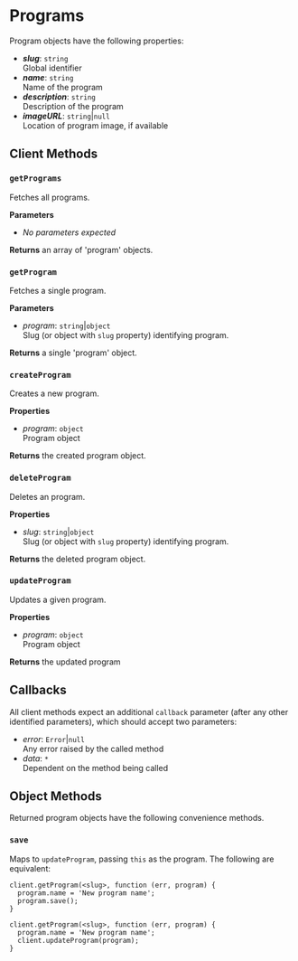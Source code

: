 # Programs

Program objects have the following properties:

* ***slug***: `string`  
  Global identifier
* ***name***: `string`  
  Name of the program
* ***description***: `string`  
  Description of the program
* ***imageURL***: `string`|`null`  
  Location of program image, if available

## Client Methods

### `getPrograms`

Fetches all programs.

**Parameters**

* *No parameters expected* 

**Returns** an array of 'program' objects.

### `getProgram`

Fetches a single program.

**Parameters**

* *program*: `string`|`object`  
  Slug (or object with `slug` property) identifying program.

**Returns** a single 'program' object.

### `createProgram`

Creates a new program.

**Properties**

* *program*: `object`  
  Program object

**Returns** the created program object.

### `deleteProgram`

Deletes an program.

**Properties**

* *slug*: `string`|`object`  
  Slug (or object with `slug` property) identifying program.

**Returns** the deleted program object.

### `updateProgram`

Updates a given program.

**Properties**

* *program*: `object`  
  Program object

**Returns** the updated program

## Callbacks

All client methods expect an additional `callback` parameter (after any other identified parameters), which should accept two parameters:

* *error*:  `Error`|`null`  
  Any error raised by the called method
* *data*: `*`  
  Dependent on the method being called

## Object Methods

Returned program objects have the following convenience methods.

### `save`

Maps to `updateProgram`, passing `this` as the program. The following are equivalent:

```
client.getProgram(<slug>, function (err, program) {
  program.name = 'New program name';
  program.save();
}
```

```
client.getProgram(<slug>, function (err, program) {
  program.name = 'New program name';
  client.updateProgram(program);
}
```
